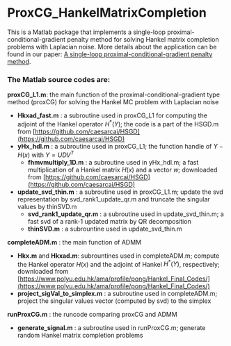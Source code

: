 # ProxCG_HankelMatrixCompletion
This is a Matlab package that implements a single-loop proximal-conditional-gradient penalty method for solving Hankel matrix completion problems with Laplacian noise. More details about the application can be found in our paper: [A single-loop proximal-conditional-gradient penalty method](https://arxiv.org/abs/2409.14957).


### The Matlab source codes are:

**proxCG_L1.m**: the main function of the proximal-conditional-gradient type method (proxCG) for solving the Hankel MC problem with Laplacian noise  <br />

  - **Hkxad_fast.m** : a subroutine used in proxCG_L1 for computing the adjoint of the Hankel operator $H^*(Y)$; the code is a part of the HSGD.m from [https://github.com/caesarcai/HSGD](https://github.com/caesarcai/HSGD) <br />
  - **yHx_hdl.m** : a subroutine used in proxCG_L1; the function handle of $Y-H(x)$ with $Y=UDV^T$
    - **fhmvmultiply_1D.m** : a subroutine used in yHx_hdl.m; a fast multiplication of a Hankel matrix $H(x)$ and a vector $w$; downloaded from [https://github.com/caesarcai/HSGD](https://github.com/caesarcai/HSGD) <br />
  - **update_svd_thin.m** : a subroutine used in proxCG_L1.m; update the svd representation by svd_rank1_update_qr.m and truncate the singular values by thinSVD.m <br />
    - **svd_rank1_update_qr.m** : a subroutine used in update_svd_thin.m; a fast svd of a rank-1 updated matrix by QR decomposition <br />
    - **thinSVD.m** : a subrountine used in update_svd_thin.m <br />



**completeADM.m** : the main function of ADMM <br />

  - **Hkx.m** and **Hkxad.m**: subrountines used in completeADM.m; compute the Hankel operator $H(x)$ and the adjoint of Hankel $H^*(Y)$, respectively; downloaded from [https://www.polyu.edu.hk/ama/profile/pong/Hankel_Final_Codes/](https://www.polyu.edu.hk/ama/profile/pong/Hankel_Final_Codes/) <br />
  - **project_sigVal_to_simplex.m** : a subroutine used in completeADM.m; project the singular values vector (computed by svd) to the simplex <br />


**runProxCG.m** : the runcode comparing proxCG and ADMM <br />

  - **generate_signal.m** : a subroutine used in runProxCG.m; generate random Hankel matrix completion problems <br />


